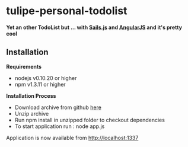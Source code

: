 # tulipe-personal-todolist

**Yet an other TodoList but ... with [Sails.js](sailsjs.org) and [AngularJS](http://angularjs.org/) and it's pretty cool**

## Installation

**Requirements**

+ nodejs v0.10.20 or higher
+ npm v1.3.11 or higher

**Installation Process**

+ Download archive from github [here](https://github.com/rdroro/tulipe-personal-todolist/archive/master.zip)
+ Unzip archive
+ Run npm install in unzipped folder to checkout dependencies
+ To start application run : node app.js

Application is now available from [http://localhost:1337](http://localhost:1337)
